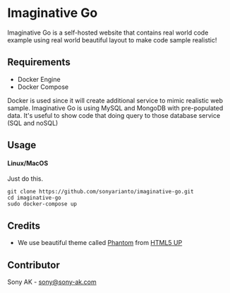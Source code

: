 # Imaginative Go
Imaginative Go is a self-hosted website that contains real world code example using real world beautiful layout to make code sample realistic!

## Requirements
- Docker Engine
- Docker Compose

Docker is used since it will create additional service to mimic realistic web sample. Imaginative Go is using MySQL and MongoDB with pre-populated data. It's useful to show code that doing query to those database service (SQL and noSQL)

## Usage
#### Linux/MacOS
Just do this.

```
git clone https://github.com/sonyarianto/imaginative-go.git
cd imaginative-go
sudo docker-compose up
```

## Credits
- We use beautiful theme called [Phantom](https://html5up.net/phantom) from [HTML5 UP](https://html5up.net)

## Contributor
Sony AK - sony@sony-ak.com
